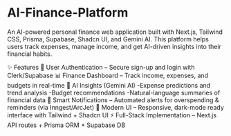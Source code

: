 # AI-Finance-Platform
An AI-powered personal finance web application built with Next.js, Tailwind CSS, Prisma, Supabase, Shadcn UI, and Gemini AI.
This platform helps users track expenses, manage income, and get AI-driven insights into their financial habits.

✨ Features
🔐 User Authentication – Secure sign-up and login with Clerk/Supabase
📊 Finance Dashboard – Track income, expenses, and budgets in real-time
🤖 AI Insights (Gemini AI) 
   -Expense predictions and trend analysis
   -Budget recommendations
   -Natural-language summaries of financial data
🔔 Smart Notifications – Automated alerts for overspending & reminders (via Inngest/ArcJet)
🎨 Modern UI – Responsive, dark-mode ready interface with Tailwind + Shadcn UI
⚡ Full-Stack Implementation – Next.js API routes + Prisma ORM + Supabase DB
